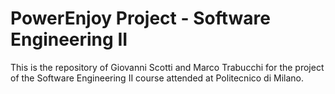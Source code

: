 # PowerEnjoy Project - Software Engineering II
This is the repository of Giovanni Scotti and Marco Trabucchi for the project of the Software Engineering II course attended at Politecnico di Milano.
